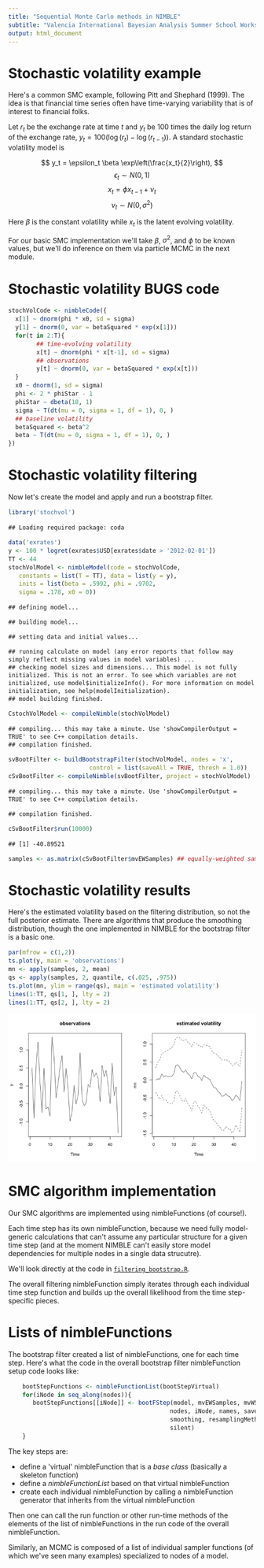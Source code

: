 ```yaml
---
title: "Sequential Monte Carlo methods in NIMBLE"
subtitle: "Valencia International Bayesian Analysis Summer School Workshop"
output: html_document
---
```




# Stochastic volatility example

Here's a common SMC example, following Pitt and Shephard (1999). The idea is that financial time series often have time-varying variability that is of interest to financial folks.

Let $r_t$ be the exchange rate at time $t$ and $y_t$ be 100 times the daily log return of the exchange rate, $y_t = 100 (\log(r_t) - \log(r_{t-1}))$. A standard stochastic volatility model is

$$ y_t = \epsilon_t \beta \exp\left(\frac{x_t}{2}\right), $$
$$ \epsilon_t \sim N(0,1)$$
$$ x_t = \phi x_{t-1} + \nu_t$$
$$ \nu_t \sim N(0, \sigma^2) $$

Here $\beta$ is the constant volatility while $x_t$ is the latent evolving volatility. 

For our basic SMC implementation we'll take $\beta$, $\sigma^2$, and $\phi$ to be known values, but we'll do inference on them via particle MCMC in the next module.

# Stochastic volatility BUGS code


```r
stochVolCode <- nimbleCode({
  x[1] ~ dnorm(phi * x0, sd = sigma)
  y[1] ~ dnorm(0, var = betaSquared * exp(x[1]))
  for(t in 2:T){
        ## time-evolving volatility
        x[t] ~ dnorm(phi * x[t-1], sd = sigma)
        ## observations
        y[t] ~ dnorm(0, var = betaSquared * exp(x[t]))
  }
  x0 ~ dnorm(1, sd = sigma)
  phi <- 2 * phiStar - 1
  phiStar ~ dbeta(18, 1)
  sigma ~ T(dt(mu = 0, sigma = 1, df = 1), 0, )
  ## baseline volatility
  betaSquared <- beta^2
  beta ~ T(dt(mu = 0, sigma = 1, df = 1), 0, )
})
```

# Stochastic volatility filtering

Now let's create the model and apply and run a bootstrap filter.


```r
library('stochvol')
```

```
## Loading required package: coda
```

```r
data('exrates')
y <- 100 * logret(exrates$USD[exrates$date > '2012-02-01'])
TT <- 44
stochVolModel <- nimbleModel(code = stochVolCode,
   constants = list(T = TT), data = list(y = y),
   inits = list(beta = .5992, phi = .9702,
   sigma = .178, x0 = 0))
```

```
## defining model...
```

```
## building model...
```

```
## setting data and initial values...
```

```
## running calculate on model (any error reports that follow may simply reflect missing values in model variables) ... 
## checking model sizes and dimensions... This model is not fully initialized. This is not an error. To see which variables are not initialized, use model$initializeInfo(). For more information on model initialization, see help(modelInitialization).
## model building finished.
```

```r
CstochVolModel <- compileNimble(stochVolModel)
```

```
## compiling... this may take a minute. Use 'showCompilerOutput = TRUE' to see C++ compilation details.
## compilation finished.
```


```r
svBootFilter <- buildBootstrapFilter(stochVolModel, nodes = 'x',
                       control = list(saveAll = TRUE, thresh = 1.0))
cSvBootFilter <- compileNimble(svBootFilter, project = stochVolModel)
```

```
## compiling... this may take a minute. Use 'showCompilerOutput = TRUE' to see C++ compilation details.
```

```
## compilation finished.
```

```r
cSvBootFilter$run(10000)
```

```
## [1] -40.89521
```

```r
samples <- as.matrix(cSvBootFilter$mvEWSamples) ## equally-weighted samples from filtering distribution
```

# Stochastic volatility results

Here's the estimated volatility based on the filtering distribution, so not the full posterior estimate. There are algorithms that produce the smoothing distribution, though the one implemented in NIMBLE for the bootstrap filter is a basic one. 


```r
par(mfrow = c(1,2))
ts.plot(y, main = 'observations')
mn <- apply(samples, 2, mean)
qs <- apply(samples, 2, quantile, c(.025, .975))
ts.plot(mn, ylim = range(qs), main = 'estimated volatility')
lines(1:TT, qs[1, ], lty = 2)
lines(1:TT, qs[2, ], lty = 2)
```

![](figure/sv-results-1.png)


# SMC algorithm implementation

Our SMC algorithms are implemented using nimbleFunctions (of course!).

Each time step has its own nimbleFunction, because we need fully model-generic calculations that can't assume any particular structure for a given time step (and at the moment NIMBLE can't easily store model dependencies for multiple nodes in a single data strucutre).

We'll look directly at the code in [`filtering_bootstrap.R`](filtering_bootstrap.R).

The overall filtering nimbleFunction simply iterates through each individual time step function and builds up the overall likelihood from the time step-specific pieces.


# Lists of nimbleFunctions

The bootstrap filter created a list of nimbleFunctions, one for each time step. Here's what the code in the overall bootstrap filter nimbleFunction setup code looks like:


```r
    bootStepFunctions <- nimbleFunctionList(bootStepVirtual)
    for(iNode in seq_along(nodes)){
       bootStepFunctions[[iNode]] <- bootFStep(model, mvEWSamples, mvWSamples,
                                              nodes, iNode, names, saveAll,
                                              smoothing, resamplingMethod,
                                              silent) 
    }
```

The key steps are:

   - define a 'virtual' nimbleFunction that is a *base class* (basically a skeleton function)
   - define a *nimbleFunctionList* based on that virtual nimbleFunction
   - create each individual nimbleFunction by calling a nimbleFunction generator that inherits from the virtual nimbleFunction

Then one can call the run function or other run-time methods of the elements of the list of nimbleFunctions in the run code of the overall nimbleFunction.

Similarly, an MCMC is composed of a list of individual sampler functions (of which we've seen many examples) specialized to nodes of a model.

